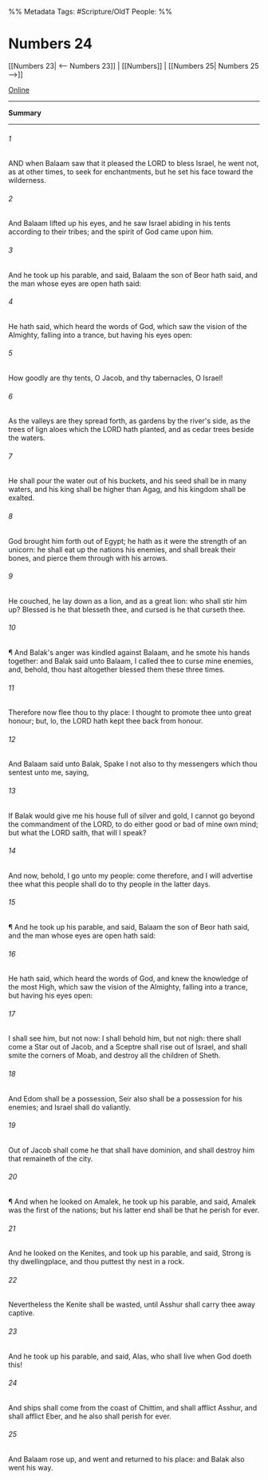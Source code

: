 

%% Metadata
Tags: #Scripture/OldT
People: 
%%
# Numbers 24
[[Numbers 23| <-- Numbers 23]] | [[Numbers]] | [[Numbers 25| Numbers 25 -->]]

[Online](https://churchofjesuschrist.org/study/scriptures/ot/num/24?lang=eng)

---
__Summary__



---

###### 1
AND when Balaam saw that it pleased the LORD to bless Israel, he went not, as at other times, to seek for enchantments, but he set his face toward the wilderness.
###### 2
And Balaam lifted up his eyes, and he saw Israel abiding in his tents according to their tribes; and the spirit of God came upon him.
###### 3
And he took up his parable, and said, Balaam the son of Beor hath said, and the man whose eyes are open hath said:
###### 4
He hath said, which heard the words of God, which saw the vision of the Almighty, falling into a trance, but having his eyes open:
###### 5
How goodly are thy tents, O Jacob, and thy tabernacles, O Israel!
###### 6
As the valleys are they spread forth, as gardens by the river's side, as the trees of lign aloes which the LORD hath planted, and as cedar trees beside the waters.
###### 7
He shall pour the water out of his buckets, and his seed shall be in many waters, and his king shall be higher than Agag, and his kingdom shall be exalted.
###### 8
God brought him forth out of Egypt; he hath as it were the strength of an unicorn: he shall eat up the nations his enemies, and shall break their bones, and pierce them through with his arrows.
###### 9
He couched, he lay down as a lion, and as a great lion: who shall stir him up?  Blessed is he that blesseth thee, and cursed is he that curseth thee.
###### 10
¶ And Balak's anger was kindled against Balaam, and he smote his hands together: and Balak said unto Balaam, I called thee to curse mine enemies, and, behold, thou hast altogether blessed them these three times.
###### 11
Therefore now flee thou to thy place: I thought to promote thee unto great honour; but, lo, the LORD hath kept thee back from honour.
###### 12
And Balaam said unto Balak, Spake I not also to thy messengers which thou sentest unto me, saying,
###### 13
If Balak would give me his house full of silver and gold, I cannot go beyond the commandment of the LORD, to do either good or bad of mine own mind; but what the LORD saith, that will I speak?
###### 14
And now, behold, I go unto my people: come therefore, and I will advertise thee what this people shall do to thy people in the latter days.
###### 15
¶ And he took up his parable, and said, Balaam the son of Beor hath said, and the man whose eyes are open hath said:
###### 16
He hath said, which heard the words of God, and knew the knowledge of the most High, which saw the vision of the Almighty, falling into a trance, but having his eyes open:
###### 17
I shall see him, but not now: I shall behold him, but not nigh: there shall come a Star out of Jacob, and a Sceptre shall rise out of Israel, and shall smite the corners of Moab, and destroy all the children of Sheth.
###### 18
And Edom shall be a possession, Seir also shall be a possession for his enemies; and Israel shall do valiantly.
###### 19
Out of Jacob shall come he that shall have dominion, and shall destroy him that remaineth of the city.
###### 20
¶ And when he looked on Amalek, he took up his parable, and said, Amalek was the first of the nations; but his latter end shall be that he perish for ever.
###### 21
And he looked on the Kenites, and took up his parable, and said, Strong is thy dwellingplace, and thou puttest thy nest in a rock.
###### 22
Nevertheless the Kenite shall be wasted, until Asshur shall carry thee away captive.
###### 23
And he took up his parable, and said, Alas, who shall live when God doeth this!
###### 24
And ships shall come from the coast of Chittim, and shall afflict Asshur, and shall afflict Eber, and he also shall perish for ever.
###### 25
And Balaam rose up, and went and returned to his place: and Balak also went his way.



